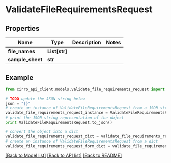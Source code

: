 # ValidateFileRequirementsRequest


## Properties

Name | Type | Description | Notes
------------ | ------------- | ------------- | -------------
**file_names** | **List[str]** |  | 
**sample_sheet** | **str** |  | 

## Example

```python
from cirro_api_client.models.validate_file_requirements_request import ValidateFileRequirementsRequest

# TODO update the JSON string below
json = "{}"
# create an instance of ValidateFileRequirementsRequest from a JSON string
validate_file_requirements_request_instance = ValidateFileRequirementsRequest.from_json(json)
# print the JSON string representation of the object
print ValidateFileRequirementsRequest.to_json()

# convert the object into a dict
validate_file_requirements_request_dict = validate_file_requirements_request_instance.to_dict()
# create an instance of ValidateFileRequirementsRequest from a dict
validate_file_requirements_request_form_dict = validate_file_requirements_request.from_dict(validate_file_requirements_request_dict)
```
[[Back to Model list]](../README.md#documentation-for-models) [[Back to API list]](../README.md#documentation-for-api-endpoints) [[Back to README]](../README.md)


